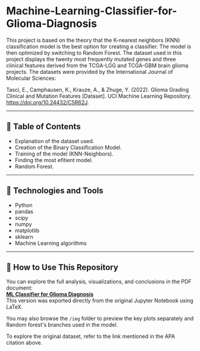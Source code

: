 # Machine-Learning-Classifier-for-Glioma-Diagnosis
This project is based on the theory that the K-nearest neighbors (KNN) classification model is the best option for creating a classifier. The model is then optimized by switching to Random Forest.
The dataset used in this project displays the twenty most frequently mutated genes and three clinical features derived from the TCGA-LGG and TCGA-GBM brain glioma projects.
The datasets were provided by the International Journal of Molecular Sciences:

Tasci, E., Camphausen, K., Krauze, A., & Zhuge, Y. (2022). Glioma Grading Clinical and Mutation Features [Dataset]. UCI Machine Learning Repository. https://doi.org/10.24432/C5R62J.

---

## 📑 Table of Contents
- Explanation of the dataset used.
- Creation of the Binary Classification Model.
- Training of the model (KNN-Neighbors).
- Finding the most efitient model.
- Random Forest.

---

## 🧰 Technologies and Tools
- Python
- pandas
- scipy
- numpy
- matplotlib
- sklearn
- Machine Learning algorithms

---

## 📂 How to Use This Repository

You can explore the full analysis, visualizations, and conclusions in the PDF document:  
**[ML Classifier for Glioma Diagnosis](https://github.com/NatFTes/Machine-Learning-Classifier-for-Glioma-Diagnosis/blob/main/ML%20Classifier%20for%20Glioma%20Diagnosis.zip)**  
This version was exported directly from the original Jupyter Notebook using LaTeX.

You may also browse the `/img` folder to preview the key plots separately and Random forest's branches used in the model.

To explore the original dataset, refer to the link mentioned in the APA citation above.
